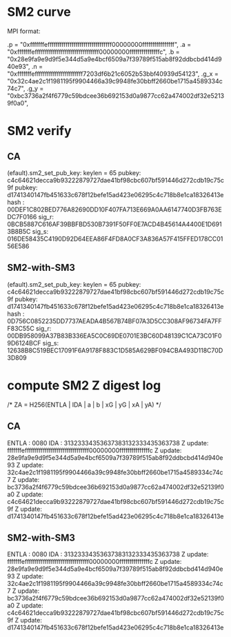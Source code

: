 # SM2 curve

MPI format:

.p   = "0xfffffffeffffffffffffffffffffffffffffffff00000000ffffffffffffffff",
.a   = "0xfffffffeffffffffffffffffffffffffffffffff00000000fffffffffffffffc",
.b   = "0x28e9fa9e9d9f5e344d5a9e4bcf6509a7f39789f515ab8f92ddbcbd414d940e93",
.n   = "0xfffffffeffffffffffffffffffffffff7203df6b21c6052b53bbf40939d54123",
.g_x = "0x32c4ae2c1f1981195f9904466a39c9948fe30bbff2660be1715a4589334c74c7",
.g_y = "0xbc3736a2f4f6779c59bdcee36b692153d0a9877cc62a474002df32e52139f0a0",

# SM2 verify

## CA

(efault).sm2_set_pub_key: keylen = 65
pubkey: c4c64621decca9b93222879727dae41bf98cbc607bf591446d272cdb19c75c9f
pubkey: d1741340147fb451633c678f12befe15ad423e06295c4c718b8e1ca18326413e
hash : 00DEF1C802BED776A82690DD10F407FA713E669A0AA6147740D3FB763EDC7F0166
sig_r: 0BCB5887C616AF39BBFBD530B7391F50FF0E7ACD4B45614A4400E1D6913B8B5C
sig_s: 016DE58435C4190D92D64EEA86F4FD8A0CF3A836A57F415FFED178CC0156E586

## SM2-with-SM3

(efault).sm2_set_pub_key: keylen = 65
pubkey: c4c64621decca9b93222879727dae41bf98cbc607bf591446d272cdb19c75c9f
pubkey: d1741340147fb451633c678f12befe15ad423e06295c4c718b8e1ca18326413e
hash : 0D756C0852235DD7737AEADA4B567B74BF07A3D5CC308AF96734FA7FFF83C55C
sig_r: 00DB958099A37B83B336EA5C0C69DE0701E3BC60D48139C1CA73C01F09D6124BCF
sig_s: 12638B8C519BEC17091F6A9178F883C1D585A629BF094CBA493D118C70D3D809

# compute SM2 Z digest log

/* ZA = H256(ENTLA | IDA | a | b | xG | yG | xA | yA) */

## CA

ENTLA   : 0080
IDA     : 31323334353637383132333435363738
Z update: fffffffeffffffffffffffffffffffffffffffff00000000fffffffffffffffc
Z update: 28e9fa9e9d9f5e344d5a9e4bcf6509a7f39789f515ab8f92ddbcbd414d940e93
Z update: 32c4ae2c1f1981195f9904466a39c9948fe30bbff2660be1715a4589334c74c7
Z update: bc3736a2f4f6779c59bdcee36b692153d0a9877cc62a474002df32e52139f0a0
Z update: c4c64621decca9b93222879727dae41bf98cbc607bf591446d272cdb19c75c9f
Z update: d1741340147fb451633c678f12befe15ad423e06295c4c718b8e1ca18326413e


## SM2-with-SM3

ENTLA   : 0080
IDA     : 31323334353637383132333435363738
Z update: fffffffeffffffffffffffffffffffffffffffff00000000fffffffffffffffc
Z update: 28e9fa9e9d9f5e344d5a9e4bcf6509a7f39789f515ab8f92ddbcbd414d940e93
Z update: 32c4ae2c1f1981195f9904466a39c9948fe30bbff2660be1715a4589334c74c7
Z update: bc3736a2f4f6779c59bdcee36b692153d0a9877cc62a474002df32e52139f0a0
Z update: c4c64621decca9b93222879727dae41bf98cbc607bf591446d272cdb19c75c9f
Z update: d1741340147fb451633c678f12befe15ad423e06295c4c718b8e1ca18326413e

